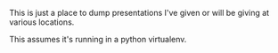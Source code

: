 This is just a place to dump presentations I've given or will be giving at
various locations.

This assumes it's running in a python virtualenv.

